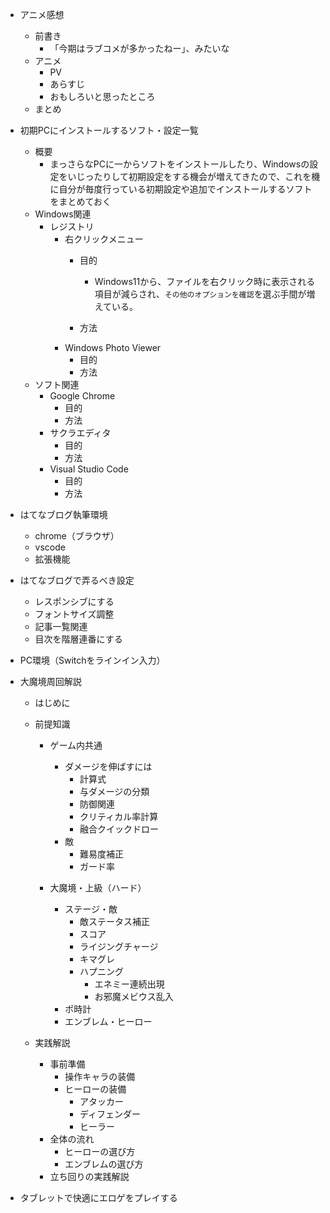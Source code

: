 - アニメ感想
  - 前書き
    - 「今期はラブコメが多かったねー」、みたいな
  - アニメ
    - PV
    - あらすじ
    - おもしろいと思ったところ
  - まとめ

- 初期PCにインストールするソフト・設定一覧
  - 概要
    - まっさらなPCに一からソフトをインストールしたり、Windowsの設定をいじったりして初期設定をする機会が増えてきたので、これを機に自分が毎度行っている初期設定や追加でインストールするソフトをまとめておく
  - Windows関連
    - レジストリ
      - 右クリックメニュー
        - 目的
          - Windows11から、ファイルを右クリック時に表示される項目が減らされ、`その他のオプションを確認`を選ぶ手間が増えている。
          
        - 方法
      - Windows Photo Viewer
        - 目的
        - 方法
  - ソフト関連
    - Google Chrome
      - 目的
      - 方法
    - サクラエディタ
      - 目的
      - 方法
    - Visual Studio Code
      - 目的
      - 方法

- はてなブログ執筆環境
  - chrome（ブラウザ）
  - vscode
  - 拡張機能


- はてなブログで弄るべき設定
  - レスポンシブにする
  - フォントサイズ調整
  - 記事一覧関連
  - 目次を階層連番にする


- PC環境（Switchをラインイン入力）


- 大魔境周回解説
  - はじめに

  - 前提知識
    - ゲーム内共通
      - ダメージを伸ばすには
        - 計算式
        - 与ダメージの分類
        - 防御関連
        - クリティカル率計算
        - 融合クイックドロー
      - 敵
        - 難易度補正
        - ガード率

    - 大魔境・上級（ハード）
      - ステージ・敵
        - 敵ステータス補正
        - スコア
        - ライジングチャージ
        - キマグレ
        - ハプニング
          - エネミー連続出現
          - お邪魔メビウス乱入
      - ポ時計
      - エンブレム・ヒーロー


  - 実践解説
    - 事前準備
      - 操作キャラの装備
      - ヒーローの装備
        - アタッカー
        - ディフェンダー
        - ヒーラー
    - 全体の流れ
      - ヒーローの選び方
      - エンブレムの選び方
    - 立ち回りの実践解説

- タブレットで快適にエロゲをプレイする
